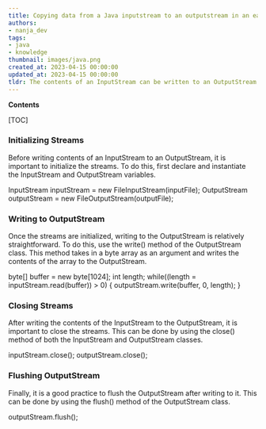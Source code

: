 ```yaml
---
title: Copying data from a Java inputstream to an outputstream in an easy manner
authors:
- nanja_dev
tags:
- java
- knowledge
thumbnail: images/java.png
created_at: 2023-04-15 00:00:00
updated_at: 2023-04-15 00:00:00
tldr: The contents of an InputStream can be written to an OutputStream using the copy() method of the Apache Commons IO library.
---
```


**Contents**

[TOC]

### Initializing Streams

Before writing contents of an InputStream to an OutputStream, it is important to initialize the streams. To do this, first declare and instantiate the InputStream and OutputStream variables. 

InputStream inputStream = new FileInputStream(inputFile);
OutputStream outputStream = new FileOutputStream(outputFile);

### Writing to OutputStream

Once the streams are initialized, writing to the OutputStream is relatively straightforward. To do this, use the write() method of the OutputStream class. This method takes in a byte array as an argument and writes the contents of the array to the OutputStream. 

byte[] buffer = new byte[1024];
int length;
while((length = inputStream.read(buffer)) > 0) {
    outputStream.write(buffer, 0, length);
}

### Closing Streams

After writing the contents of the InputStream to the OutputStream, it is important to close the streams. This can be done by using the close() method of both the InputStream and OutputStream classes. 

inputStream.close();
outputStream.close();

### Flushing OutputStream

Finally, it is a good practice to flush the OutputStream after writing to it. This can be done by using the flush() method of the OutputStream class. 

outputStream.flush();
